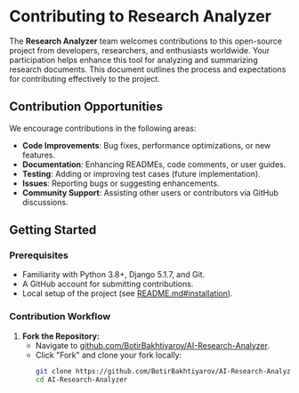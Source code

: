 # Contributing to Research Analyzer

The **Research Analyzer** team welcomes contributions to this open-source project from developers, researchers, and enthusiasts worldwide. Your participation helps enhance this tool for analyzing and summarizing research documents. This document outlines the process and expectations for contributing effectively to the project.

## Contribution Opportunities

We encourage contributions in the following areas:
- **Code Improvements**: Bug fixes, performance optimizations, or new features.
- **Documentation**: Enhancing READMEs, code comments, or user guides.
- **Testing**: Adding or improving test cases (future implementation).
- **Issues**: Reporting bugs or suggesting enhancements.
- **Community Support**: Assisting other users or contributors via GitHub discussions.

## Getting Started

### Prerequisites
- Familiarity with Python 3.8+, Django 5.1.7, and Git.
- A GitHub account for submitting contributions.
- Local setup of the project (see [README.md#installation](README.md#installation)).

### Contribution Workflow

1. **Fork the Repository:**
   - Navigate to [github.com/BotirBakhtiyarov/AI-Research-Analyzer](https://github.com/BotirBakhtiyarov/AI-Research-Analyzer).
   - Click "Fork" and clone your fork locally:
     ```bash
     git clone https://github.com/BotirBakhtiyarov/AI-Research-Analyzer.git
     cd AI-Research-Analyzer